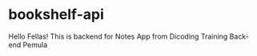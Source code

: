 # bookshelf-api

Hello Fellas!
This is backend for Notes App from Dicoding Training Back-end Pemula
